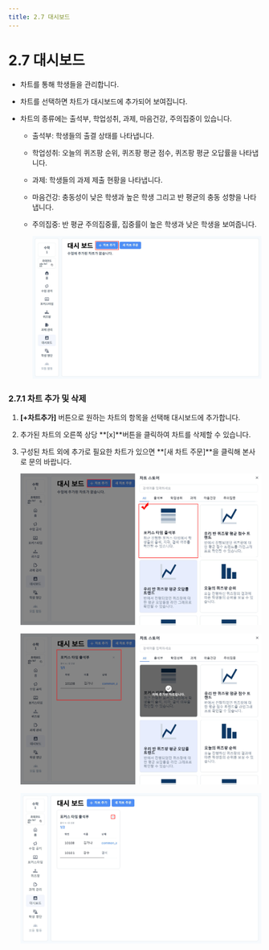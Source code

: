 ```yaml
---
title: 2.7 대시보드
---
```

# 2.7 대시보드

* 차트를 통해 학생들을 관리합니다.
* 차트를 선택하면 차트가 대시보드에 추가되어 보여집니다. 
* 차트의 종류에는 출석부, 학업성취, 과제, 마음건강, 주의집중이 있습니다.

  * 출석부: 학생들의 출결 상태를 나타냅니다.
  * 학업성취: 오늘의 퀴즈팡 순위, 퀴즈팡 평균 점수, 퀴즈팡 평균 오답률을 나타냅니다.
  * 과제: 학생들의 과제 제출 현황을 나타냅니다.
  * 마음건강: 충동성이 낮은 학생과 높은 학생 그리고 반 평균의 충동 성향을 나타냅니다.
  * 주의집중: 반 평균 주의집중률, 집중률이 높은 학생과 낮은 학생을 보여줍니다.

    ![](/img/teacher_2-7_01.jpg)

### 2.7.1 차트 추가 및 삭제

1. **\[+차트추가]** 버튼으로 원하는 차트의 항목을 선택해 대시보드에 추가합니다. 
2. 추가된 차트의 오른쪽 상당 **\[x]**버튼을 클릭하여 차트를 삭제할 수 있습니다.
3. 구성된 차트 외에 추가로 필요한 차트가 있으면 **\[새 차트 주문]**을 클릭해 본사로 문의 바랍니다.

   ![](/img/teacher_2-7-1_01.jpg)

   ![](/img/teacher_2-7-1_02.jpg)

   ![](/img/teacher_2-7-1_03.jpg)
